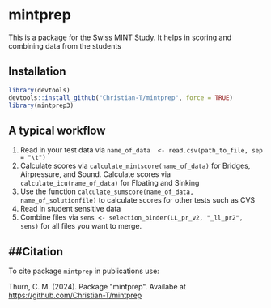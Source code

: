 # mintprep
This is a package for the Swiss MINT Study. It helps in scoring and combining data from the students


## Installation
``` r
library(devtools)
devtools::install_github("Christian-T/mintprep", force = TRUE)
library(mintprep3)
```

## A typical workflow

1. Read in your test data via `name_of_data  <- read.csv(path_to_file, sep = "\t")`
2. Calculate scores via `calculate_mintscore(name_of_data)` for Bridges, Airpressure, and Sound. Calculate scores via `calculate_icu(name_of_data)` for Floating and Sinking
3. Use the function `calculate_sumscore(name_of_data, name_of_solutionfile)` to calculate scores for other tests such as CVS
4. Read in student sensitive data
5. Combine files via `sens <- selection_binder(LL_pr_v2, "_ll_pr2", sens)`
for all files you want to merge. 


##Citation
--------

To cite package `mintprep` in publications use:

Thurn, C. M. (2024). Package "mintprep". Availabe at https://github.com/Christian-T/mintprep
